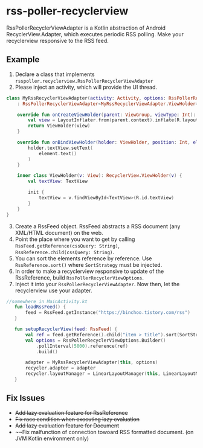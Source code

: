 # rss-poller-recyclerview
RssPollerRecyclerViewAdapter is a Kotlin abstraction of Android RecyclerView.Adapter, which executes periodic RSS polling.
Make your recyclerview responsive to the RSS feed.

## Example
 1. Declare a class that implements `rsspoller.recyclerview.RssPollerRecyclerViewAdapter`
 2. Please inject an activity, which will provide the UI thread.
```kotlin
class MyRssRecyclerViewAdapter(activity: Activity, options: RssPollerRecyclerViewOptions)
    : RssPollerRecyclerViewAdapter<MyRssRecyclerViewAdapter.ViewHolder>(activity, options) {

    override fun onCreateViewHolder(parent: ViewGroup, viewType: Int): ViewHolder {
        val view = LayoutInflater.from(parent.context).inflate(R.layout.layout_rss_viewholder, parent, false)
        return ViewHolder(view)
    }

    override fun onBindViewHolder(holder: ViewHolder, position: Int, element: Element) {
        holder.textView.setText(
            element.text()
        )
    }

    inner class ViewHolder(v: View): RecyclerView.ViewHolder(v) {
        val textView: TextView

        init {
            textView = v.findViewById<TextView>(R.id.textView)
        }
    }
}
```
 3. Create a RssFeed object. RssFeed abstracts a RSS document (any XML/HTML document) on the web.
 4. Point the place where you want to get by calling `RssFeed.getReference(cssQuery: String)`, `RssReference.child(cssQuery: String)`.
 5. You can sort the elements reference by reference. Use `RssReference.sort()` where `SortStrategy` must be injected.
 6. In order to make a recyclerview responsive to update of the RssReference, build `RssPollerRecyclerViewOptions`.
 6. Inject it into your `RssPollerRecyclerViewAdapter`. Now then, let the recyclerview use your adapter.
 ```kotlin
//somewhere in MainActivity.kt
    fun loadRssFeed() {
        feed = RssFeed.getInstance("https://binchoo.tistory.com/rss")
    }

    fun setupRecyclerView(feed: RssFeed) {
        val ref = feed.getReference().child("item > title").sort(SortStrategy.TextLength(false))
        val options = RssPollerRecyclerViewOptions.Builder()
            .pollInterval(5000).reference(ref)
            .build()

        adapter = MyRssRecyclerViewAdapter(this, options)
        recycler.adapter = adapter
        recycler.layoutManager = LinearLayoutManager(this, LinearLayoutManager.VERTICAL, false)
    }
 ```
## Fix Issues
 - ~~Add lazy evaluation feature for RssReference~~
 - ~~Fix race condition when executing lazy evaluation~~
 - ~~Add lazy evaluation feature for Document~~
 - ~~Fix malfunction of connection towoard RSS formatted document. (on JVM Kotlin environment only)
